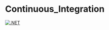 # Continuous_Integration

[![.NET](https://github.com/AdMill21/Continuous_Integration/actions/workflows/dotnet.yml/badge.svg)](https://github.com/AdMill21/Continuous_Integration/actions/workflows/dotnet.yml)
